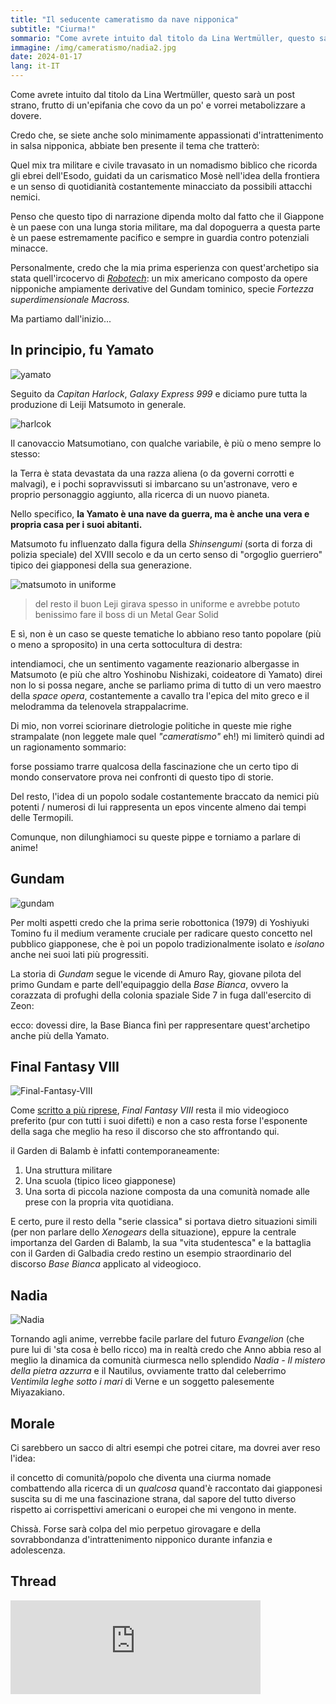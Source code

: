 ```yaml
---
title: "Il seducente cameratismo da nave nipponica"
subtitle: "Ciurma!"
sommario: "Come avrete intuito dal titolo da Lina Wertmüller, questo sarà un post strano, frutto di un'epifania che covo da un po' e vorrei metabolizzare a dovere."
immagine: /img/cameratismo/nadia2.jpg
date: 2024-01-17
lang: it-IT
---
```


Come avrete intuito dal titolo da Lina Wertmüller, questo sarà un post strano, frutto di un'epifania che covo da un po' e vorrei metabolizzare a dovere.

Credo che, se siete anche solo minimamente appassionati d'intrattenimento in salsa nipponica, abbiate ben presente il tema che tratterò:

Quel mix tra militare e civile travasato in un nomadismo biblico che ricorda gli ebrei dell'Esodo, guidati da un carismatico Mosè nell'idea della frontiera e un senso di quotidianità costantemente minacciato da possibili attacchi nemici.

Penso che questo tipo di narrazione dipenda molto dal fatto che il Giappone è un paese con una lunga storia militare, ma dal dopoguerra a questa parte è un paese estremamente pacifico e sempre in guardia contro potenziali minacce.

Personalmente, credo che la mia prima esperienza con quest'archetipo sia stata quell'ircocervo di [_Robotech_](https://it.wikipedia.org/wiki/Robotech): un mix americano composto da opere nipponiche ampiamente derivative del Gundam tominico, specie _Fortezza superdimensionale Macross._

Ma partiamo dall'inizio...

## In principio, fu Yamato

![yamato](/img/cameratismo/yamato.jpg)

Seguito da _Capitan Harlock_, _Galaxy Express 999_ e diciamo pure tutta la produzione di Leiji Matsumoto in generale.

![harlcok](/img/cameratismo/harlock.jpg)

Il canovaccio Matsumotiano, con qualche variabile, è più o meno sempre lo stesso: 

la Terra è stata devastata da una razza aliena (o da governi corrotti e malvagi), e i pochi sopravvissuti si imbarcano su un'astronave, vero e proprio personaggio aggiunto, alla ricerca di un nuovo pianeta.

Nello specifico, **la Yamato è una nave da guerra, ma è anche una vera e propria casa per i suoi abitanti.** 

Matsumoto fu influenzato dalla figura della _Shinsengumi_ (sorta di forza di polizia speciale) del XVIII secolo e da un certo senso di "orgoglio guerriero" tipico dei giapponesi della sua generazione. 

![matsumoto in uniforme](/img/cameratismo/matsumoto.jpg)
> del resto il buon Leji girava spesso in uniforme e avrebbe potuto benissimo fare il boss di un Metal Gear Solid

E sì, non è un caso se queste tematiche lo abbiano reso tanto popolare (più o meno a sproposito) in una certa sottocultura di destra:

intendiamoci, che un sentimento vagamente reazionario albergasse in Matsumoto (e più che altro Yoshinobu Nishizaki, coideatore di Yamato) direi non lo si possa negare, anche se parliamo prima di tutto di un vero maestro della _space opera_, costantemente a cavallo tra l'epica del mito greco e il melodramma da telenovela strappalacrime.

Di mio, non vorrei sciorinare dietrologie politiche in queste mie righe strampalate (non leggete male quel _"cameratismo"_ eh!) mi limiterò quindi ad un ragionamento sommario: 

forse possiamo trarre qualcosa della fascinazione che un certo tipo di mondo conservatore prova nei confronti di questo tipo di storie.

Del resto, l'idea di un popolo sodale costantemente braccato da nemici più potenti / numerosi di lui rappresenta un epos vincente almeno dai tempi delle Termopili.

Comunque, non dilunghiamoci su queste pippe e torniamo a parlare di anime!

## Gundam

![gundam](/img/cameratismo/gundam.jpg)

Per molti aspetti credo che la prima serie robottonica (1979) di Yoshiyuki Tomino fu il medium veramente cruciale per radicare questo concetto nel pubblico giapponese, che è poi un popolo tradizionalmente isolato e _isolano_ anche nei suoi lati più progressiti.

La storia di _Gundam_ segue le vicende di Amuro Ray, giovane pilota del primo Gundam e parte dell'equipaggio della _Base Bianca_, ovvero la corazzata di profughi della colonia spaziale Side 7 in fuga dall'esercito di Zeon:

ecco: dovessi dire, la Base Bianca finì per rappresentare quest'archetipo anche più della Yamato.

## Final Fantasy VIII

![Final-Fantasy-VIII](/img/cameratismo/ff8.jpg)

Come [scritto a più riprese](/posts/ita/Final-Fantasy-VIII), _Final Fantasy VIII_ resta il mio videogioco preferito (pur con tutti i suoi difetti) e non a caso resta forse l'esponente della saga che meglio ha reso il discorso che sto affrontando qui.

il Garden di Balamb è infatti contemporaneamente:

1. Una struttura militare
2. Una scuola (tipico liceo giapponese)
3. Una sorta di piccola nazione composta da una comunità nomade alle prese con la propria vita quotidiana.

E certo, pure il resto della "serie classica" si portava dietro situazioni simili (per non parlare dello _Xenogears_ della situazione), eppure la centrale importanza del Garden di Balamb, la sua "vita studentesca" e la battaglia con il Garden di Galbadia credo restino un esempio straordinario del discorso _Base Bianca_ applicato al videogioco.

## Nadia

![Nadia](/img/cameratismo/nadia.jpg)

Tornando agli anime, verrebbe facile parlare del futuro _Evangelion_ (che pure lui di 'sta cosa è bello ricco) ma in realtà credo che Anno abbia reso al meglio la dinamica da comunità ciurmesca nello splendido _Nadia - Il mistero della pietra azzurra_ e il Nautilus, ovviamente tratto dal celeberrimo _Ventimila leghe sotto i mari_ di Verne e un soggetto palesemente Miyazakiano.

## Morale

Ci sarebbero un sacco di altri esempi che potrei citare, ma dovrei aver reso l'idea: 

il concetto di comunità/popolo che diventa una ciurma nomade combattendo alla ricerca di un _qualcosa_ quand'è raccontato dai giapponesi suscita su di me una fascinazione strana, dal sapore del tutto diverso rispetto ai corrispettivi americani o europei che mi vengono in mente.

Chissà. Forse sarà colpa del mio perpetuo girovagare e della sovrabbondanza d'intrattenimento nipponico durante infanzia e adolescenza.

## Thread

<iframe src="https://livellosegreto.it/@xabacadabra/111772880817873013/embed" class="mastodon-embed" style="max-width: 100%; border: 0" width="400" allowfullscreen="allowfullscreen"></iframe><script src="https://livellosegreto.it/embed.js" async="async"></script>